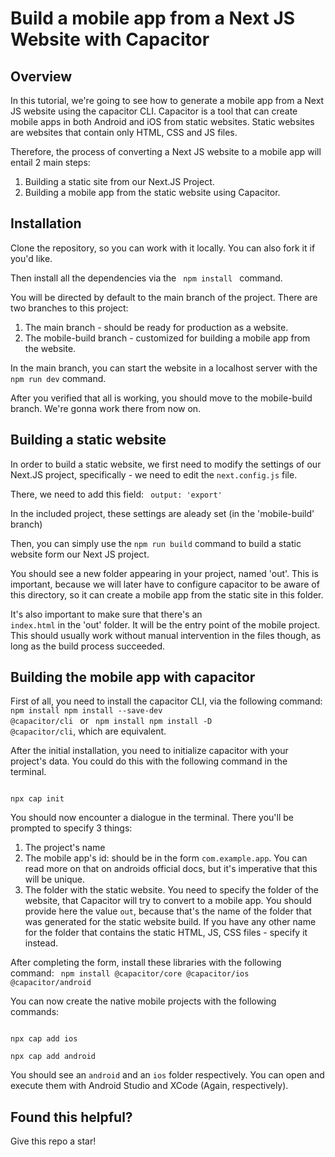 # Build a mobile app from a Next JS Website with Capacitor

## Overview
In this tutorial, we're going to see how to generate a mobile app from a Next JS website using the capacitor CLI. Capacitor is a tool that can create mobile apps in both Android and iOS from static websites. Static websites are websites that contain only HTML, CSS and JS files.

 Therefore, the process of converting a Next JS website to a mobile app will entail 2 main steps:

 1. Building a static site from our Next.JS Project.
 2. Building a mobile app from the static website using Capacitor.


## Installation
Clone the repository, so you can work with it locally. You can also fork it if you'd like.

Then install all the dependencies via the 
<code>
npm install
</code>
command.

You will be directed by default to the main branch of the project. There are two branches to this project:

1. The main branch - should be ready for production as a website.
2.  The mobile-build branch - customized for building a mobile app from the website.

In the main branch, you can start the website in a localhost server with the
<code> npm run dev</code>   command.

After you verified that all is working, you should move to the mobile-build branch. We're gonna work there from now on.


 ## Building a static website
 In order to build a static website, we first need to modify the settings of our Next.JS project, specifically - we need to edit the <code>next.config.js</code> file.
 

 There, we need to add this field: 
 <code>
  output: 'export'
  </code>

In the included project, these settings are aleady set (in the 'mobile-build' branch)

Then, you can simply use the `npm run build` command to build a static website form our Next JS project. 

You should see a new folder appearing in your project, named 'out'. This is important, because we will later have to configure capacitor to be aware of this directory, so it can create a mobile app from the static site in this folder.

 It's also important to make sure that there's an <code> index.html</code> in the 'out' folder. It will be the entry point of the mobile project. This should usually work without manual intervention in the files though, as long as the build process succeeded.

## Building the mobile app with capacitor 

First of all, you need to install the capacitor CLI, via the following command:
<code>
npm install npm install --save-dev @capacitor/cli
</code>
or
<code> npm install npm install -D @capacitor/cli</code>, which are equivalent.

After the initial installation, you need to initialize capacitor with your project's data. You could do this with the following command in the terminal.

<code>
npx cap init
</code>


You should now encounter a dialogue in the terminal. There you'll be prompted to specify 3 things:

1. The project's name
2. The mobile app's id: should be in the form <code>com.example.app</code>. You can read more on that on androids official docs, but it's imperative that this will be unique.
3. The folder with the static website. You need to specify the folder of the website, that Capacitor will try to convert to a mobile app. You should provide here the value <code>out</code>, because that's the name of the folder that was generated for the static website build. If you have any other name for the folder that contains the static HTML, JS, CSS files - specify it instead.

After completing the form, install these libraries with the following command:
<code>
npm install @capacitor/core @capacitor/ios @capacitor/android
</code>

You can now create the native mobile projects with the following commands:

<code>
npx cap add ios
</code>

<code>npx cap add android
</code>

You should see an <code>android</code> and an <code>ios</code> folder respectively. You can open and execute them with Android Studio and XCode (Again, respectively).

## Found this helpful?
Give this repo a star!
